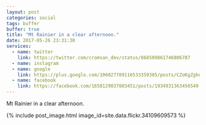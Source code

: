 ```yaml
---
layout: post
categories: social
tags: buffer
buffer: true
title: "Mt Rainier in a clear afternoon."
date: 2017-05-26 23:31:30
services: 
  - name: twitter
    link: https://twitter.com/cramsan_dev/status/868509861746806787
  - name: instagram
  - name: google
    link: https://plus.google.com/106027709116533359385/posts/CZoKgZgkngQ
  - name: facebook
    link: https://facebook.com/1658129037803451/posts/1934931363456549
---
```


Mt Rainier in a clear afternoon.

{% include post_image.html image_id=site.data.flickr.34109609573 %}
